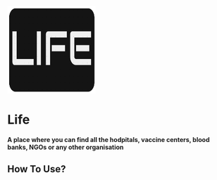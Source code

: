 <img src="images/logo.png" width=200, height=200>

# Life

#### A place where you can find all the hodpitals, vaccine centers, blood banks, NGOs or any other organisation

## How To Use?


</br>
<imgs src="images/logo.png" width= 200, height= 300>
